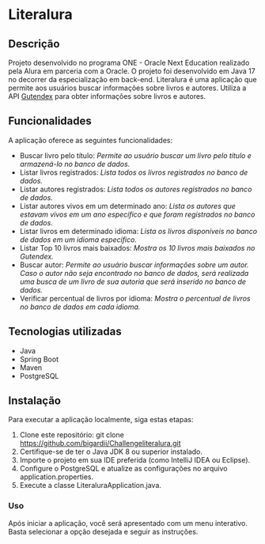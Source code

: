 # Literalura

## Descrição
Projeto desenvolvido no programa ONE - Oracle Next Education realizado pela Alura em parceria com a Oracle. O projeto foi desenvolvido em Java 17 no decorrer da especialização em back-end. 
Literalura é uma aplicação que permite aos usuários buscar informações sobre livros e autores. Utiliza a API [Gutendex](https://gutendex.com/) para obter informações sobre livros e autores.

## Funcionalidades
A aplicação oferece as seguintes funcionalidades:
- Buscar livro pelo título: *Permite ao usuário buscar um livro pelo título e armazená-lo no banco de dados.*
- Listar livros registrados: *Lista todos os livros registrados no banco de dados.*
- Listar autores registrados: *Lista todos os autores registrados no banco de dados.*
- Listar autores vivos em um determinado ano: *Lista os autores que estavam vivos em um ano específico e que foram registrados no banco de dados.*
- Listar livros em determinado idioma: *Lista os livros disponíveis no banco de dados em um idioma específico.*
- Listar Top 10 livros mais baixados: *Mostra os 10 livros mais baixados no Gutendex.*
- Buscar autor: *Permite ao usuário buscar informações sobre um autor. Caso o autor não seja encontrado no banco de dados, será realizada uma busca de um livro de sua autoria que será inserido no banco de dados.*
- Verificar percentual de livros por idioma: *Mostra o percentual de livros no banco de dados em cada idioma.*

## Tecnologias utilizadas
- Java
- Spring Boot
- Maven
- PostgreSQL

## Instalação
Para executar a aplicação localmente, siga estas etapas:
1. Clone este repositório: git clone https://github.com/bigardii/Challengeliteralura.git
2. Certifique-se de ter o Java JDK 8 ou superior instalado.
3. Importe o projeto em sua IDE preferida (como IntelliJ IDEA ou Eclipse).
4. Configure o PostgreSQL e atualize as configurações no arquivo application.properties.
5. Execute a classe LiteraluraApplication.java.

### Uso
Após iniciar a aplicação, você será apresentado com um menu interativo. Basta selecionar a opção desejada e seguir as instruções.


